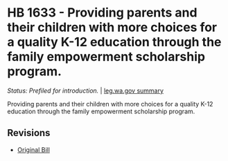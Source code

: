 # HB 1633 - Providing parents and their children with more choices for a quality K-12 education through the family empowerment scholarship program.
*Status: Prefiled for introduction.* | [leg.wa.gov summary](https://app.leg.wa.gov/billsummary?BillNumber=1633&Year=2021)

Providing parents and their children with more choices for a quality K-12 education through the family empowerment scholarship program.

## Revisions
* [Original Bill](1/)